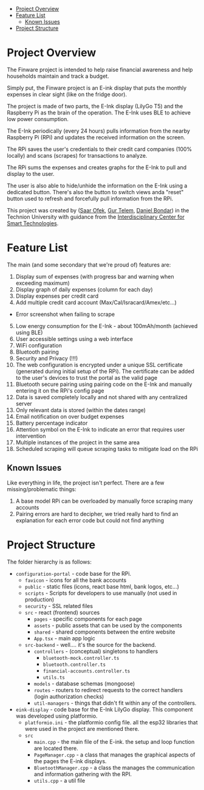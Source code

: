- [Project Overview](#project-overview)
- [Feature List](#feature-list)
  * [Known Issues](#known-issues)
- [Project Structure](#project-structure)


# Project Overview

The Finware project is intended to help raise financial awareness and help households maintain and track a budget.

Simply put, the Finware project is an E-ink display that puts the monthly expenses in clear sight (like on the fridge door).

The project is made of two parts, the E-Ink display (LilyGo T5) and the Raspberry Pi as the brain of the operation. The E-Ink uses BLE to achieve low power consumption.

The E-Ink periodically (every 24 hours) pulls information from the nearby Raspberry Pi (RPi) and updates the received information on the screen.

The RPi saves the user's credentials to their credit card companies (100% locally) and scans (scrapes) for transactions to analyze.

The RPi sums the expenses and creates graphs for the E-Ink to pull and display to the user.

The user is also able to hide/unhide the information on the E-Ink using a dedicated button. There's also the button to switch views anda  "reset" button used to refresh and forcefully pull information from the RPi.

This project was created by ([Saar Ofek](https://github.com/saar111), [Gur Telem](https://github.com/gur111), [Daniel Bondar](https://github.com/danibondar)) in the Technion University with guidance from the [Interdisciplinary Center for Smart Technologies](https://icst.cs.technion.ac.il/).

# Feature List

The main (and some secondary that we're proud of) features are:

1. Display sum of expenses (with progress bar and warning when exceeding maximum)
2. Display graph of daily expenses (column for each day)
3. Display expenses per credit card
4. Add multiple credit card account (Max/Cal/Isracard/Amex/etc...)
  * Error screenshot when failing to scrape
5. Low energy consumption for the E-Ink - about 100mAh/month (achieved using BLE)
6. User accessible settings using a web interface
7. WiFi configuration
8. Bluetooth pairing
9. Security and Privacy (!!!)
10. The web configuration is encrypted under a unique SSL certificate (generated during initial setup of the RPi).
    The certificate can be added to the user's devices to trust the portal as the valid page
11. Bluetooth secure pairing using pairing code on the E-Ink and manually entering it on the RPi's config page
12. Data is saved completely locally and not shared with any centralized server
13. Only relevant data is stored (within the dates range)
14. Email notification on over budget expenses
15. Battery percentage indicator
16. Attention symbol on the E-Ink to indicate an error that requires user intervention
17. Multiple instances of the project in the same area 
18. Scheduled scraping will queue scraping tasks to mitigate load on the RPi
## Known Issues

Like everything in life, the project isn't perfect. There are a few missing/problematic things:

1. A base model RPi can be overloaded by manually force scraping many accounts
2. Pairing errors are hard to decipher, we tried really hard to find an explanation for each error code but could not find anything 

# Project Structure

The folder hierarchy is as follows:

* `configuration-portal` - code base for the RPi.
  * `favicon` - icons for all the bank accounts
  * `public` - static files (icons, react base html, bank logos, etc...)
  * `scripts` - Scripts for developers to use manually (not used in production)
  * `security` - SSL related files
  * `src` - react (frontend) sources
    * `pages` - specific components for each page
    * `assets` - public assets that can be used by the components
    * `shared` - shared components between the entire website
    * `App.tsx` - main app logic
  * `src-backend` - well.... it's the source for the backend.
    * `controllers` - (conceptual) singletons to handlers
      * `bluetooth-mock.controller.ts`
      * `bluetooth.controller.ts`
      * `financial-accounts.controller.ts`
      * `utils.ts`
    * `models` - database schemas (mongoose)
    * `routes` - routers to redirect requests to the correct handlers (login authorization checks)
    * `util-managers` - things that didn't fit within any of the controllers.
* `eink-display` - code base for the E-Ink LilyGo display. This component was developed using platformio.
  * `platformio.ini` - the platformio config file. all the esp32 libraries that were used in the project are mentioned there. 
  * `src` 
    * `main.cpp` - the main file of the E-ink. the setup and loop function are located there. 
    * `PageManager.cpp` - a class that manages the graphical aspects of the pages the E-ink displays. 
    * `BluetoothManager.cpp` - a class the manages the communication and information gathering with the RPI.
    * `utils.cpp` - a util file


